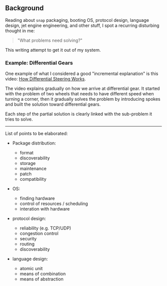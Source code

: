 ## Background

Reading about `snap` packaging, booting OS, protocol design, language design, jet engine engineering, and other stuff, I spot a recurring disturbing thought in me:

>  "What problems need solving?"

This writing attempt to get it out of my system.

### Example: Differential Gears

One example of what I considered a good "incremental explanation" is this video:
[How Differential Steering Works](https://www.youtube.com/watch?v=yYAw79386WI).

The video explains gradually on how we arrive at differential gear.
It started with the problem of two wheels that needs to have different speed when turning a corner,
then it gradually solves the problem by introducing spokes and built the solution toward differential gears.

Each step of the partial solution is clearly linked with the sub-problem it tries to solve.

---

List of points to be elaborated:

* Package distribution:
  * format
  * discoverability
  * storage
  * maintenance
  * patch
  * compatibility

* OS:
  * finding hardware
  * control of resources / scheduling
  * interation with hardware

* protocol design:
  * reliability (e.g. TCP/UDP)
  * congestion control
  * security
  * routing
  * discoverability

* language design:
  * atomic unit
  * means of combination
  * means of abstraction